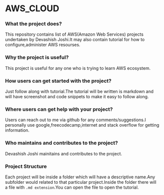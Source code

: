 # AWS_CLOUD

### What the project does?
This repository contains list of AWS(Amazon Web Services) projects undertaken by Devashish Joshi.It may also contain tutorial for how to configure,administer AWS resourses.<br>

### Why the project is useful?
This project is useful for any one who is trying to learn AWS ecosystem.


### How users can get started with the project?
Just follow along with tutorial.The tutorial will be written is markdown and will have screenshot and code snippets to make it easy to follow along.<br>

### Where users can get help with your project?
Users can reach out to me via github for any comments/suggestions.I personally use google,freecodecamp,internet   and stack overflow for getting information.<br>

### Who maintains and contributes to the project?
Devashish Joshi mainitains and contributes to the project.

### Project Structure 
Each project will be inside a folder which will have a descriptive name.Any subfolder would related to that particular project.Inside the folder there will a file with `.md extension`.You can open the file to open the tutorial.